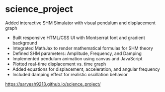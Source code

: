 # science_project
Added interactive SHM Simulator with visual pendulum and displacement graph

- Built responsive HTML/CSS UI with Montserrat font and gradient background
- Integrated MathJax to render mathematical formulas for SHM theory
- Defined SHM parameters: Amplitude, Frequency, and Damping
- Implemented pendulum animation using canvas and JavaScript
- Plotted real-time displacement vs. time graph
- Added equations for displacement, acceleration, and angular frequency
- Included damping effect for realistic oscillation behavior

https://sarvesh9213.github.io/science_project/
